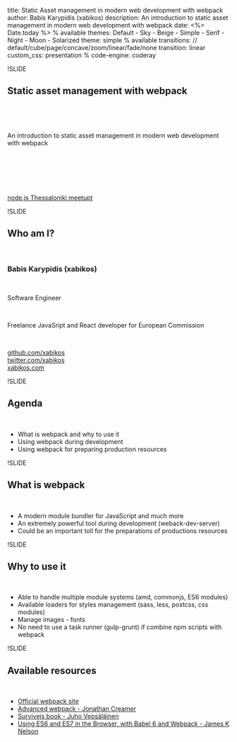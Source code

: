 title: Static Asset management in modern web development with webpack
author: Babis Karypidis (xabikos)
description: An introduction to static asset management in modern web development with webpack
date: <%= Date.today %>
% available themes: Default - Sky - Beige - Simple - Serif - Night - Moon - Solarized
theme: simple
% available transitions: // default/cube/page/concave/zoom/linear/fade/none
transition: linear
custom_css: presentation
% code-engine: coderay


!SLIDE
## Static asset management with webpack
<p>&nbsp;</p>
<p>&nbsp;</p>
An introduction to static asset management in modern web development with webpack
<p>&nbsp;</p>
<p>&nbsp;</p>
<p>&nbsp;</p>
<a href="http://www.meetup.com/Thessaloniki-Node-js-Meetup/">node.js Thessaloniki meetupt </a> 

!SLIDE
## Who am I?
<p>&nbsp;</p>
<h3>
  Babis Karypidis (<strong>xabikos</strong>)
</h3>
<p>&nbsp;</p>
<p>
  Software Engineer
</p>
<p>&nbsp;</p>
<p>
  Freelance JavaSript and React developer for European Commission 
</p>
<p>&nbsp;</p>
<p>
  <a href="http://github.com/xabikos">github.com/xabikos</a>
  <br>
  <a href="http://twitter.com/xabikos">twitter.com/xabikos</a>
  <br>
  <a href="http://xabikos.com">xabikos.com</a>
</p>

!SLIDE
## Agenda

<p>&nbsp;</p>

* What is webpack and why to use it
* Using webpack during development
* Using webpack for preparing production resources

!SLIDE
## What is webpack

<p>&nbsp;</p>

* A modern module bundler for JavaScript and much more
* An extremely powerful tool during development (weback-dev-server) 
* Could be an important toll for the preparations of productions resources

!SLIDE
## Why to use it

<p>&nbsp;</p>

* Able to handle multiple module systems (amd, commonjs, ES6 modules)
* Available loaders for styles management (sass, less, postcss, css modules) 
* Manage images - fonts
* No need to use a task runner (gulp-grunt) if combine npm scripts with webpack

!SLIDE
## Available resources

<p>&nbsp;</p>

* <a href="https://webpack.github.io">Official webpack site</a>
* <a href="https://www.youtube.com/watch?v=MzVFrIAwwS8">Advanced webpack - Jonathan Creamer</a> 
* <a href="http://survivejs.com">Survivejs book - Juho Vepsäläinen</a>
* <a href="http://jamesknelson.com/using-es6-in-the-browser-with-babel-6-and-webpack/">Using ES6 and ES7 in the Browser, with Babel 6 and Webpack - James K Nelson</a>
